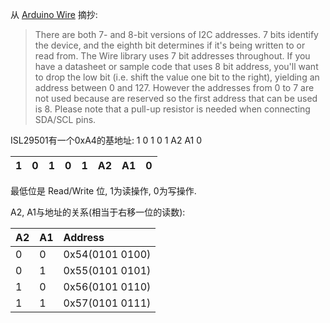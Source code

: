 从 [Arduino Wire](https://www.arduino.cc/en/reference/wire) 摘抄: 

> There are both 7- and 8-bit versions of I2C addresses. 7 bits identify the device, and the eighth bit determines if it's being written to or read from. The Wire library uses 7 bit addresses throughout. If you have a datasheet or sample code that uses 8 bit address, you'll want to drop the low bit \(i.e. shift the value one bit to the right\), yielding an address between 0 and 127. However the addresses from 0 to 7 are not used because are reserved so the first address that can be used is 8. Please note that a pull-up resistor is needed when connecting SDA/SCL pins.

ISL29501有一个0xA4的基地址: 1 0 1 0 1 A2 A1 0

| 1 | 0 | 1 | 0 | 1 | A2 | A1 | 0 |
| :--- | :--- | :--- | :--- | :--- | :--- | :--- | :--- |


最低位是 Read/Write 位, 1为读操作, 0为写操作.

A2, A1与地址的关系\(相当于右移一位的读数\): 

| A2 | A1 | Address |
| :--- | :--- | :--- |
| 0 | 0 | 0x54\(0101 0100\)    |
| 0 | 1 | 0x55\(0101 0101\) |
| 1 | 0 | 0x56\(0101 0110\) |
| 1 | 1 | 0x57\(0101 0111\) |



